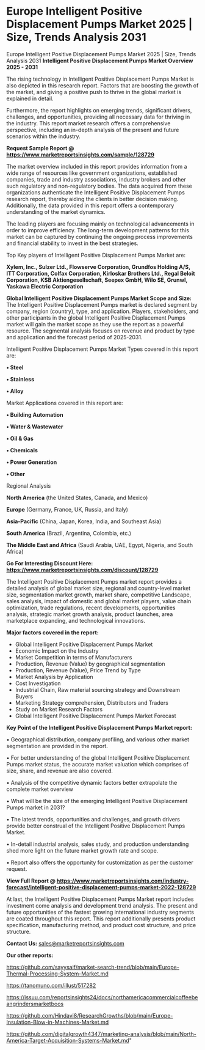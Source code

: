 # Europe Intelligent Positive Displacement Pumps Market 2025 | Size, Trends Analysis 2031
Europe Intelligent Positive Displacement Pumps Market 2025 | Size, Trends Analysis 2031
<Strong> Intelligent Positive Displacement Pumps Market Overview 2025 - 2031</strong>

The rising technology in Intelligent Positive Displacement Pumps Market is also depicted in this research report. Factors that are boosting the growth of the market, and giving a positive push to thrive in the global market is explained in detail.

Furthermore, the report highlights on emerging trends, significant drivers, challenges, and opportunities, providing all necessary data for thriving in the industry. This report market research offers a comprehensive perspective, including an in-depth analysis of the present and future scenarios within the industry.

<strong>Request Sample Report @ <a href=https://www.marketreportsinsights.com/sample/128729>https://www.marketreportsinsights.com/sample/128729</a></strong>

The market overview included in this report provides information from a wide range of resources like government organizations, established companies, trade and industry associations, industry brokers and other such regulatory and non-regulatory bodies. The data acquired from these organizations authenticate the Intelligent Positive Displacement Pumps research report, thereby aiding the clients in better decision making. Additionally, the data provided in this report offers a contemporary understanding of the market dynamics.

The leading players are focusing mainly on technological advancements in order to improve efficiency. The long-term development patterns for this market can be captured by continuing the ongoing process improvements and financial stability to invest in the best strategies.

Top Key players of Intelligent Positive Displacement Pumps Market are:

<strong>Xylem, Inc., Sulzer Ltd., Flowserve Corporation, Grundfos Holding A/S, ITT Corporation, Colfax Corporation, Kirloskar Brothers Ltd., Regal Beloit Corporation, KSB Aktiengesellschaft, Seepex GmbH, Wilo SE, Grunwl, Yaskawa Electric Corporation</strong>

<strong><b>Global Intelligent Positive Displacement Pumps Market Scope and Size:</b></strong>
The Intelligent Positive Displacement Pumps market is declared segment by company, region (country), type, and application. Players, stakeholders, and other participants in the global Intelligent Positive Displacement Pumps market will gain the market scope as they use the report as a powerful resource. The segmental analysis focuses on revenue and product by type and application and the forecast period of 2025-2031.

Intelligent Positive Displacement Pumps Market Types covered in this report are:

<strong>• Steel

• Stainless

• Alloy</strong>

Market Applications covered in this report are:

<strong>• Building Automation

• Water & Wastewater

• Oil & Gas

• Chemicals

• Power Generation

• Other</strong> 

Regional Analysis

<strong>North America</strong> (the United States, Canada, and Mexico)

<strong>Europe</strong> (Germany, France, UK, Russia, and Italy)

<strong>Asia-Pacific</strong> (China, Japan, Korea, India, and Southeast Asia)

<strong>South America</strong> (Brazil, Argentina, Colombia, etc.)

<strong>The Middle East and Africa</strong> (Saudi Arabia, UAE, Egypt, Nigeria, and South Africa)

<strong>Go For Interesting Discount Here: <a href=https://www.marketreportsinsights.com/discount/128729>https://www.marketreportsinsights.com/discount/128729</a></strong>

The Intelligent Positive Displacement Pumps market report provides a detailed analysis of global market size, regional and country-level market size, segmentation market growth, market share, competitive Landscape, sales analysis, impact of domestic and global market players, value chain optimization, trade regulations, recent developments, opportunities analysis, strategic market growth analysis, product launches, area marketplace expanding, and technological innovations.

<strong><b>Major factors covered in the report:</b></strong>
<ul>
  <li>Global Intelligent Positive Displacement Pumps Market </li>
  <li>Economic Impact on the Industry</li>
  <li>Market Competition in terms of Manufacturers</li>
  <li>Production, Revenue (Value) by geographical segmentation</li>
  <li>Production, Revenue (Value), Price Trend by Type</li>
  <li>Market Analysis by Application</li>
  <li>Cost Investigation</li>
  <li>Industrial Chain, Raw material sourcing strategy and Downstream Buyers</li>
  <li>Marketing Strategy comprehension, Distributors and Traders</li>
  <li>Study on Market Research Factors</li>
  <li>Global Intelligent Positive Displacement Pumps Market Forecast</li>
</ul>

<strong><b>Key Point of the Intelligent Positive Displacement Pumps Market report:</b></strong>

• Geographical distribution, company profiling, and various other market segmentation are provided in the report.

• For better understanding of the global Intelligent Positive Displacement Pumps market status, the accurate market valuation which comprises of size, share, and revenue are also covered.

• Analysis of the competitive dynamic factors better extrapolate the complete market overview

• What will be the size of the emerging Intelligent Positive Displacement Pumps market in 2031?

• The latest trends, opportunities and challenges, and growth drivers provide better construal of the Intelligent Positive Displacement Pumps Market.

• In-detail industrial analysis, sales study, and production understanding shed more light on the future market growth rate and scope.

• Report also offers the opportunity for customization as per the customer request.

<strong><b>View Full Report @ <a href=https://www.marketreportsinsights.com/industry-forecast/intelligent-positive-displacement-pumps-market-2022-128729>https://www.marketreportsinsights.com/industry-forecast/intelligent-positive-displacement-pumps-market-2022-128729</a></b></strong>


At last, the Intelligent Positive Displacement Pumps Market report includes investment come analysis and development trend analysis. The present and future opportunities of the fastest growing international industry segments are coated throughout this report. This report additionally presents product specification, manufacturing method, and product cost structure, and price structure.

<strong>Contact Us:</strong>
sales@marketreportsinsights.com

<strong>Our other reports:</strong>

<a href=https://github.com/sayysaif/market-search-trend/blob/main/Europe-Thermal-Processing-System-Market.md>https://github.com/sayysaif/market-search-trend/blob/main/Europe-Thermal-Processing-System-Market.md</a>

<a href=https://tanomuno.com/illust/517282>https://tanomuno.com/illust/517282</a>

<a href=https://issuu.com/reportsinsights24/docs/northamericacommercialcoffeebeangrindersmarketboos>https://issuu.com/reportsinsights24/docs/northamericacommercialcoffeebeangrindersmarketboos</a>

<a href=https://github.com/Hindavi8/ResearchGrowths/blob/main/Europe-Insulation-Blow-in-Machines-Market.md>https://github.com/Hindavi8/ResearchGrowths/blob/main/Europe-Insulation-Blow-in-Machines-Market.md</a>

<a href=https://github.com/digitalgrowth4347/marketing-analysis/blob/main/North-America-Target-Acquisition-Systems-Market.md>https://github.com/digitalgrowth4347/marketing-analysis/blob/main/North-America-Target-Acquisition-Systems-Market.md</a>"
